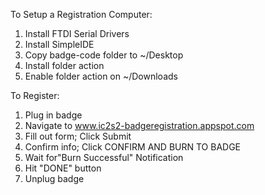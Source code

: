 To Setup a Registration Computer:
1) Install FTDI Serial Drivers
2) Install SimpleIDE
3) Copy badge-code folder to ~/Desktop
4) Install folder action
5) Enable folder action on ~/Downloads


To Register:
1) Plug in badge
2) Navigate to www.ic2s2-badgeregistration.appspot.com
3) Fill out form; Click Submit
4) Confirm info; Click CONFIRM AND BURN TO BADGE
5) Wait for"Burn Successful" Notification
6) Hit "DONE" button
7) Unplug badge

